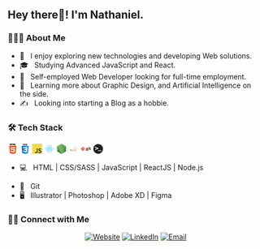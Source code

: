 

<!--
- 🔭 I’m currently working on ...
- 🌱 I’m currently learning ...
- 👯 I’m looking to collaborate on ...
- 🤔 I’m looking for help with ...
- 💬 Ask me about ...
- 📫 How to reach me: ...
- 😄 Pronouns: ...
- ⚡ Fun fact: ...
-->

<h2> Hey there👋! I'm Nathaniel.</h2>

<h3> 👨🏻‍💻 About Me </h3>

- 🤔 &nbsp; I enjoy exploring new technologies and developing Web solutions.
- 🎓 &nbsp; Studying Advanced JavaScript and React.
- 💼 &nbsp; Self-employed Web Developer looking for full-time employment.
- 🌱 &nbsp; Learning more about Graphic Design, and Artificial Intelligence on the side.
- ✍️ &nbsp; Looking into starting a Blog as a hobbie.

<h3>🛠 Tech Stack</h3>

<code><img height="20" src="https://raw.githubusercontent.com/github/explore/80688e429a7d4ef2fca1e82350fe8e3517d3494d/topics/html/html.png"></code>
<code><img height="20" src="https://raw.githubusercontent.com/github/explore/80688e429a7d4ef2fca1e82350fe8e3517d3494d/topics/css/css.png"></code>
<code><img height="20" src="https://raw.githubusercontent.com/github/explore/80688e429a7d4ef2fca1e82350fe8e3517d3494d/topics/javascript/javascript.png"></code>
<code><img height="20" src="https://raw.githubusercontent.com/github/explore/80688e429a7d4ef2fca1e82350fe8e3517d3494d/topics/react/react.png"></code>
<code><img height="20" src="https://raw.githubusercontent.com/github/explore/80688e429a7d4ef2fca1e82350fe8e3517d3494d/topics/nodejs/nodejs.png"></code>
<code><img height="20" src="https://raw.githubusercontent.com/github/explore/80688e429a7d4ef2fca1e82350fe8e3517d3494d/topics/mysql/mysql.png"></code>
<code><img height="20" src="https://raw.githubusercontent.com/github/explore/80688e429a7d4ef2fca1e82350fe8e3517d3494d/topics/git/git.png"></code>
<code><img height="20" src="https://raw.githubusercontent.com/github/explore/80688e429a7d4ef2fca1e82350fe8e3517d3494d/topics/terminal/terminal.png"></code>
<!-- <code><img height="20" src="https://raw.githubusercontent.com/github/explore/80688e429a7d4ef2fca1e82350fe8e3517d3494d/topics/php/php.png"></code> -->



- 💻 &nbsp;  HTML | CSS/SASS | JavaScript | ReactJS | Node.js
<!-- - 🛢 &nbsp; MySQL | MongoDB -->
- 🔧 &nbsp; Git 
- 🖥 &nbsp; Illustrator | Photoshop | Adobe XD | Figma 

<!--[![Nathaniel's GitHub Stats](https://github-readme-stats.vercel.app/api?username=NathanielDaniels)](https://github.com/NathanielDaniels)-->
<h3> 🤝🏻 Connect with Me </h3>

<p align="center">
<a href="https://nathanieldaniels.github.io/"><img alt="Website" src="https://img.shields.io/badge/Website-www.nathanieldaniels.github.io-blue?style=flat-square&logo=google-chrome"></a>
<a href="https://www.linkedin.com/in/nathaniel-daniels/"><img alt="LinkedIn" src="https://img.shields.io/badge/LinkedIn-Nathaniel%20Daniels-blue?style=flat-square&logo=linkedin"></a>
<!-- <a href="https://www.instagram.com/nathanieldaniels_/"><img alt="Instagram" src="https://img.shields.io/badge/Instagram-nathanieldaniels_-blue?style=flat-square&logo=instagram"></a> -->
<a href="mailto:nathanieldaniels.dev@gmail.com"><img alt="Email" src="https://img.shields.io/badge/Email-NathanielDaniels.dev@gmail.com-blue?style=flat-square&logo=gmail"></a>
</p>

